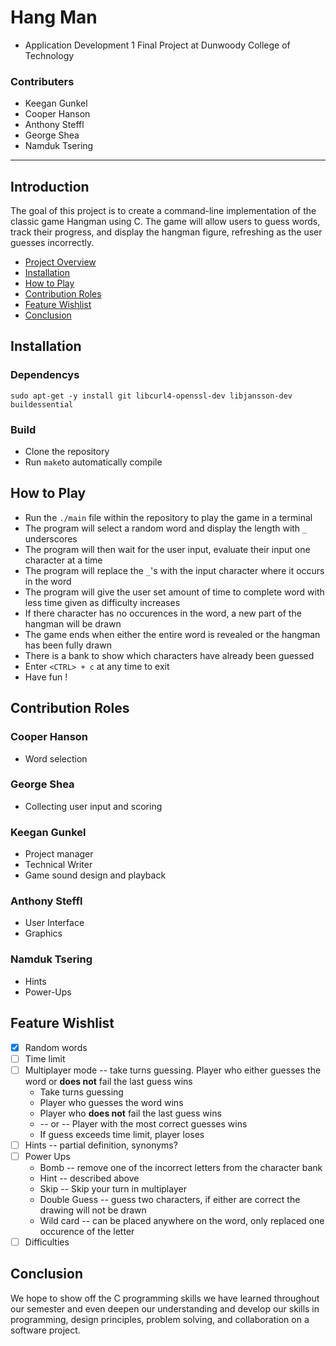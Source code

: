 # Hang Man
* Application Development 1 Final Project at Dunwoody College of Technology
### Contributers
* Keegan Gunkel
* Cooper Hanson
* Anthony Steffl
* George Shea
* Namduk Tsering
---

## Introduction
The goal of this project is to create a command-line implementation of the classic game Hangman using C.
The game will allow users to guess words, track their progress, and display the hangman figure,
refreshing as the user guesses incorrectly.

* [Project Overview](#introduction)
* [Installation](#installation)
* [How to Play](#how-to-play)
* [Contribution Roles](#contribution-roles)
* [Feature Wishlist](#feature-wishlist)
* [Conclusion](#conclusion)

## Installation
### Dependencys
`sudo apt-get -y install git libcurl4-openssl-dev libjansson-dev buildessential`
### Build
* Clone the repository
* Run `make`to automatically compile

## How to Play
* Run the `./main` file within the repository to play the game in a terminal
* The program will select a random word and display the length with `_` underscores
* The program will then wait for the user input, evaluate their input one character at a time
* The program will replace the `_`'s with the input character where it occurs in the word
* The program will give the user set amount of time to complete word with less time given as difficulty increases  
* If there character has no occurences in the word, a new part of the hangman will be drawn
* The game ends when either the entire word is revealed or the hangman has been fully drawn
* There is a bank to show which characters have already been guessed
* Enter `<CTRL> + c` at any time to exit
* Have fun !

## Contribution Roles
### Cooper Hanson
* Word selection
### George Shea
* Collecting user input and scoring
### Keegan Gunkel
* Project manager
* Technical Writer
* Game sound design and playback
### Anthony Steffl
* User Interface
* Graphics
### Namduk Tsering
* Hints
* Power-Ups

## Feature Wishlist
- [x] Random words
- [ ] Time limit
- [ ] Multiplayer mode -- take turns guessing. Player who either guesses the word or __does not__ fail the last guess wins
    * Take turns guessing
    * Player who guesses the word wins
    * Player who __does not__ fail the last guess wins
    * -- or -- Player with the most correct guesses wins
    * If guess exceeds time limit, player loses
- [ ] Hints -- partial definition, synonyms?
- [ ] Power Ups
    * Bomb -- remove one of the incorrect letters from the character bank
    * Hint -- described above
    * Skip -- Skip your turn in multiplayer
    * Double Guess -- guess two characters, if either are correct the drawing will not be drawn
    * Wild card -- can be placed anywhere on the word, only replaced one occurence of the letter
- [ ] Difficulties

## Conclusion
We hope to show off the C programming skills we have learned throughout our semester and even deepen our understanding and develop our skills in programming, design principles, problem solving, and collaboration on a software project.

